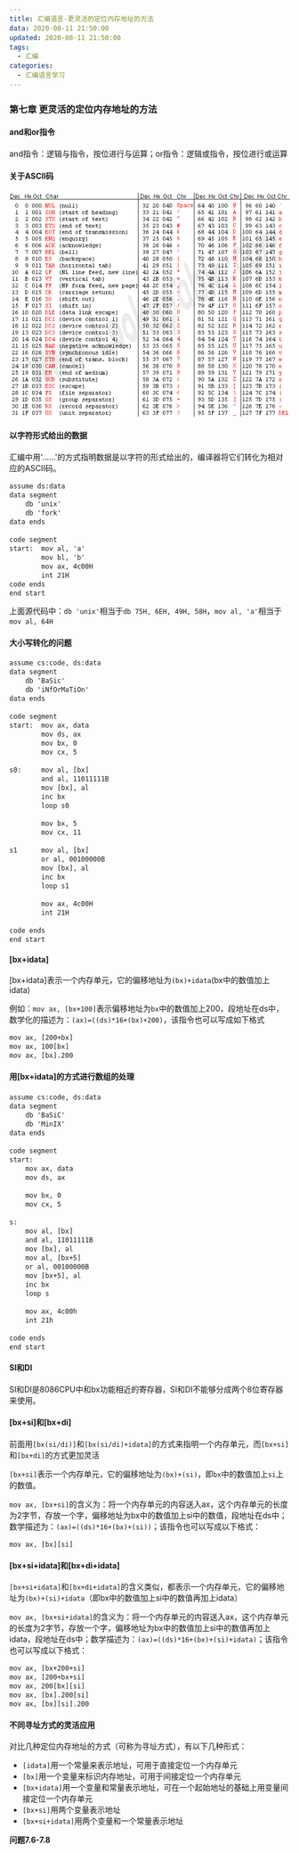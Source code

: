 ```yaml
---
title: 汇编语言-更灵活的定位内存地址的方法
data: 2020-08-11 21:50:00
updated: 2020-08-11 21:50:00
tags:
  - 汇编
categories: 
  - 汇编语言学习
---
```


### 第七章 更灵活的定位内存地址的方法

#### and和or指令

and指令：逻辑与指令，按位进行与运算；or指令：逻辑或指令，按位进行或运算

#### 关于ASCII码

![ASCII](../images/app-encoding.ascii.png)

#### 以字符形式给出的数据

汇编中用'……'的方式指明数据是以字符的形式给出的，编译器将它们转化为相对应的ASCII码。

```
assume ds:data
data segment
    db 'unix'
    db 'fork'
data ends

code segment
start:  mov al, 'a'
        mov bl, 'b'
        mov ax, 4c00H
        int 21H
code ends
end start
```

上面源代码中：`db 'unix'`相当于`db 75H, 6EH, 49H, 58H`，`mov al, 'a'`相当于`mov al, 64H`

#### 大小写转化的问题

```
assume cs:code, ds:data
data segment
    db 'BaSic'
    db 'iNfOrMaTiOn'
data ends

code segment
start:  mov ax, data
        mov ds, ax
        mov bx, 0
        mov cx, 5

s0:     mov al, [bx]
        and al, 11011111B
        mov [bx], al
        inc bx
        loop s0

        mov bx, 5
        mov cx, 11

s1      mov al, [bx]
        or al, 00100000B
        mov [bx], al
        inc bx
        loop s1

        mov ax, 4c00H
        int 21H

code ends
end start
```

#### [bx+idata]

[bx+idata]表示一个内存单元，它的偏移地址为`(bx)+idata`(bx中的数值加上idata)

例如：`mov ax, [bx+100]`表示偏移地址为`bx`中的数值加上200，段地址在ds中，数学化的描述为：`(ax)=((ds)*16+(bx)+200)`，该指令也可以写成如下格式

```
mov ax, [200+bx]
mov ax, 100[bx]
mov ax, [bx].200
```

#### 用[bx+idata]的方式进行数组的处理

```
assume cs:code, ds:data
data segment
    db 'BaSiC'
    db 'MinIX'
data ends

code segment
start:
    mov ax, data
    mov ds, ax
    
    mov bx, 0
    mov cx, 5

s:
    mov al, [bx]
    and al, 11011111B
    mov [bx], al
    mov al, [bx+5]
    or al, 00100000B
    mov [bx+5], al
    inc bx
    loop s

    mov ax, 4c00h
    int 21h

code ends
end start
```

#### SI和DI

SI和DI是8086CPU中和bx功能相近的寄存器，SI和DI不能够分成两个8位寄存器来使用。

#### [bx+si]和[bx+di]

前面用`[bx(si/di)]`和`[bx(si/di)+idata]`的方式来指明一个内存单元，而`[bx+si]`和`[bx+di]`的方式更加灵活

`[bx+si]`表示一个内存单元，它的偏移地址为`(bx)+(si)`，即`bx`中的数值加上`si`上的数值。

`mov ax, [bx+si]`的含义为：将一个内存单元的内容送入ax，这个内存单元的长度为2字节，存放一个字，偏移地址为bx中的数值加上si中的数值，段地址在ds中；数学描述为：`(ax)=((ds)*16+(bx)+(si))`；该指令也可以写成以下格式：

```
mov ax, [bx][si]
```

#### [bx+si+idata]和[bx+di+idata]

`[bx+si+idata]`和`[bx+di+idata]`的含义类似，都表示一个内存单元，它的偏移地址为`(bx)+(si)+idata`（即bx中的数值加上si中的数值再加上idata）

`mov ax, [bx+si+idata]`的含义为：将一个内存单元的内容送入ax，这个内存单元的长度为2字节，存放一个字，偏移地址为bx中的数值加上si中的数值再加上idata，段地址在ds中；数学描述为：`(ax)=((ds)*16+(bx)+(si)+idata)`；该指令也可以写成以下格式：

```
mov ax, [bx+200+si]
mov ax, [200+bx+si]
mov ax, 200[bx][si]
mov ax, [bx].200[si]
mov ax, [bx][si].200
```

#### 不同寻址方式的灵活应用

对比几种定位内存地址的方式（可称为寻址方式），有以下几种形式：

* `[idata]`用一个常量来表示地址，可用于直接定位一个内存单元
* `[bx]`用一个变量来标识内存地址，可用于间接定位一个内存单元
* `[bx+idata]`用一个变量和常量表示地址，可在一个起始地址的基础上用变量间接定位一个内存单元
* `[bx+si]`用两个变量表示地址
* `[bx+si+idata]`用两个变量和一个常量表示地址

**问题7.6-7.8**


